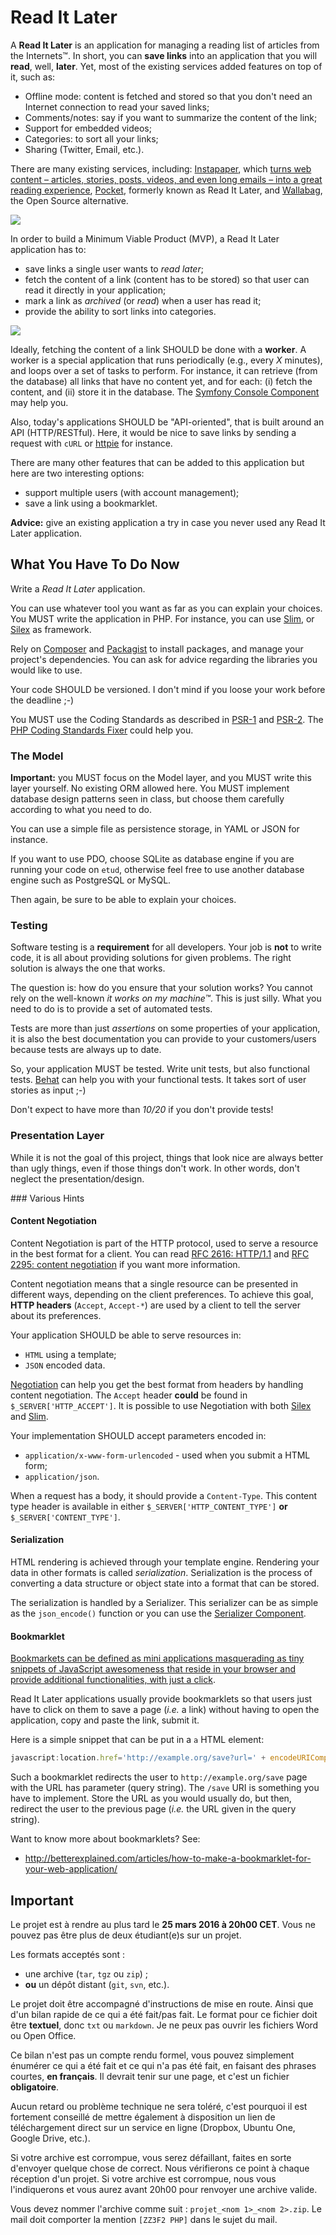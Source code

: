 Read It Later
=============

A **Read It Later** is an application for managing a reading list of articles
from the Internets™. In short, you can **save links** into an application that
you will **read**, well, **later**. Yet, most of the existing services added
features on top of it, such as:

* Offline mode: content is fetched and stored so that you don't need an Internet
connection to read your saved links;
* Comments/notes: say if you want to summarize the content of the link;
* Support for embedded videos;
* Categories: to sort all your links;
* Sharing (Twitter, Email, etc.).

There are many existing services, including:
[Instapaper](ttps://www.instapaper.com/), which [turns web content – articles,
stories, posts, videos, and even long emails – into a great reading
experience](https://www.instapaper.com/help),
[Pocket](https://en.wikipedia.org/wiki/Pocket_\(application\)), formerly known
as Read It Later, and [Wallabag](https://www.wallabag.org/), the Open Source
alternative.

![](../images/instapaper.png)

In order to build a Minimum Viable Product (MVP), a Read It Later application
has to:

* save links a single user wants to _read later_;
* fetch the content of a link (content has to be stored) so that user can read it directly in your application;
* mark a link as _archived_ (or _read_) when a user has read it;
* provide the ability to sort links into categories.

![](../images/instapaper_2.png)

Ideally, fetching the content of a link SHOULD be done with a **worker**. A
worker is a special application that runs periodically (e.g., every _X_
minutes), and loops over a set of tasks to perform. For instance, it can
retrieve (from the database) all links that have no content yet, and for each:
(i) fetch the content, and (ii) store it in the database. The [Symfony Console
Component](http://symfony.com/doc/current/components/console/introduction.html)
may help you.

Also, today's applications SHOULD be "API-oriented", that is built around an API
(HTTP/RESTful). Here, it would be nice to save links by sending a request with
`cURL` or [httpie](https://github.com/jkbrzt/httpie) for instance.

There are many other features that can be added to this application but here are
two interesting options:

* support multiple users (with account management);
* save a link using a bookmarklet.

**Advice:** give an existing application a try in case you never used any Read
It Later application.

What You Have To Do Now
-----------------------

Write a *Read It Later* application.

You can use whatever tool you want as far as you can explain your choices. You
MUST write the application in PHP. For instance, you can use
[Slim](http://www.slimframework.com/), or [Silex](http://silex.sensiolabs.org/)
as framework.

Rely on [Composer](https://getcomposer.org/) and
[Packagist](https://packagist.org) to install packages, and manage your
project's dependencies. You can ask for advice regarding the libraries you
would like to use.

Your code SHOULD be versioned. I don't mind if you loose your work before the
deadline ;-)

You MUST use the Coding Standards as described in
[PSR-1](http://www.php-fig.org/psr/psr-1/) and
[PSR-2](http://www.php-fig.org/psr/psr-2/). The [PHP Coding Standards
Fixer](http://cs.sensiolabs.org/) could help you.

### The Model

**Important:** you MUST focus on the Model layer, and you MUST write this layer
yourself. No existing ORM allowed here. You MUST implement database design
patterns seen in class, but choose them carefully according to what you need to
do.

You can use a simple file as persistence storage, in YAML or JSON for instance.

If you want to use PDO, choose SQLite as database engine if you are running
your code on `etud`, otherwise feel free to use another database engine such as
PostgreSQL or MySQL.

Then again, be sure to be able to explain your choices.

### Testing

Software testing is a **requirement** for all developers. Your job is **not** to
write code, it is all about providing solutions for given problems. The right
solution is always the one that works.

The question is: how do you ensure that your solution works? You cannot rely on
the well-known _it works on my machine™_. This is just silly. What you need to
do is to provide a set of automated tests.

Tests are more than just _assertions_ on some properties of your application,
it is also the best documentation you can provide to your customers/users because
tests are always up to date.

So, your application MUST be tested. Write unit tests, but also functional
tests. [Behat](http://docs.behat.org/) can help you with your functional tests.
It takes sort of user stories as input ;-)

Don't expect to have more than _10/20_ if you don't provide tests!

### Presentation Layer

While it is not the goal of this project, things that look nice are always
better than ugly things, even if those things don't work. In other words, don't
neglect the presentation/design.

### Various Hints

#### Content Negotiation

Content Negotiation is part of the HTTP protocol, used to serve a resource in
the best format for a client. You can read [RFC 2616:
HTTP/1.1](http://pretty-rfc.herokuapp.com/RFC2616) and [RFC 2295: content
negotiation](http://pretty-rfc.herokuapp.com/RFC2295) if you want more
information.

Content negotiation means that a single resource can be presented in different
ways, depending on the client preferences. To achieve this goal, **HTTP
headers** (`Accept`, `Accept-*`) are used by a client to tell the server about
its preferences.

Your application SHOULD be able to serve resources in:

* `HTML` using a template;
* `JSON` encoded data.

[Negotiation](https://github.com/willdurand/negotiation) can help you get the
best format from headers by handling content negotiation. The `Accept` header
**could** be found in `$_SERVER['HTTP_ACCEPT']`. It is possible to use
Negotiation with both [Silex](https://github.com/willdurand/StackNegotiation)
and [Slim](https://github.com/codeguy/Slim-Middleware).

Your implementation SHOULD accept parameters encoded in:

* `application/x-www-form-urlencoded` - used when you submit a HTML form;
* `application/json`.

When a request has a body, it should provide a `Content-Type`. This content
type header is available in either `$_SERVER['HTTP_CONTENT_TYPE']` **or**
`$_SERVER['CONTENT_TYPE']`.

#### Serialization

HTML rendering is achieved through your template engine. Rendering your data in
other formats is called _serialization_. Serialization is the process of
converting a data structure or object state into a format that can be stored.

The serialization is handled by a Serializer. This serializer can be as simple
as the `json_encode()` function or you can use the [Serializer
Component](http://symfony.com/doc/current/components/serializer.html).


#### Bookmarklet

[Bookmarkets can be defined as mini applications masquerading as tiny snippets
of JavaScript awesomeness that reside in your browser and provide additional
functionalities, with just a
click](http://code.tutsplus.com/tutorials/create-bookmarklets-the-right-way--net-18154).

Read It Later applications usually provide bookmarklets so that users just have
to click on them to save a page (_i.e._ a link) without having to open the
application, copy and paste the link, submit it.

Here is a simple snippet that can be put in a `a` HTML element:

``` javascript
javascript:location.href='http://example.org/save?url=' + encodeURIComponent(location.href)
```

Such a bookmarklet redirects the user to `http://example.org/save` page with the
URL has parameter (query string). The `/save` URI is something you have to
implement. Store the URL as you would usually do, but then, redirect the user to
the previous page (_i.e._ the URL given in the query string).

Want to know more about bookmarklets? See:

* http://betterexplained.com/articles/how-to-make-a-bookmarklet-for-your-web-application/


Important
---------

Le projet est à rendre au plus tard le **25 mars 2016 à 20h00 CET**. Vous ne
pouvez pas être plus de deux étudiant(e)s sur un projet.

Les formats acceptés sont :

* une archive (`tar`, `tgz` ou `zip`) ;
* **ou** un dépôt distant (`git`, `svn`, etc.).

Le projet doit être accompagné d'instructions de mise en route. Ainsi que d'un
bilan rapide de ce qui a été fait/pas fait. Le format pour ce fichier doit être
**textuel**, donc `txt` ou `markdown`. Je ne peux pas ouvrir les fichiers Word
ou Open Office.

Ce bilan n'est pas un compte rendu formel, vous pouvez simplement énumérer ce
qui a été fait et ce qui n'a pas été fait, en faisant des phrases courtes, **en
français**. Il devrait tenir sur une page, et c'est un fichier **obligatoire**.

Aucun retard ou problème technique ne sera toléré, c'est pourquoi il est
fortement conseillé de mettre également à disposition un lien de téléchargement
direct sur un service en ligne (Dropbox, Ubuntu One, Google Drive, etc.).

Si votre archive est corrompue, vous serez défaillant, faites en sorte
d'envoyer quelque chose de correct. Nous vérifierons ce point à chaque
réception d'un projet. Si votre archive est corrompue, nous vous l'indiquerons
et vous aurez avant 20h00 pour renvoyer une archive valide.

Vous devez nommer l'archive comme suit : `projet_<nom 1>_<nom 2>.zip`. Le mail
doit comporter la mention `[ZZ3F2 PHP]` dans le sujet du mail.
